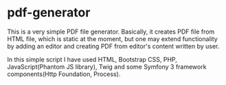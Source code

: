 # pdf-generator

This is a very simple PDF file generator. Basically, it creates PDF file from HTML file, which is static at the moment,
but one may extend functionality by adding an editor and creating PDF from editor's content written by user.

In this simple script I have used HTML, Bootstrap CSS, PHP, JavaScript(Phantom JS library), Twig and some 
Symfony 3 framework components(Http Foundation, Process).
